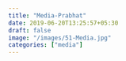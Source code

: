 ```yaml
---
title: "Media-Prabhat"
date: 2019-06-20T13:25:57+05:30
draft: false
image: "/images/51-Media.jpg"
categories: ["media"]
---
```


